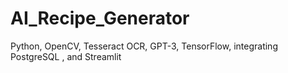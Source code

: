 # AI_Recipe_Generator
Python, OpenCV, Tesseract OCR, GPT-3,  TensorFlow, integrating PostgreSQL , and Streamlit 

